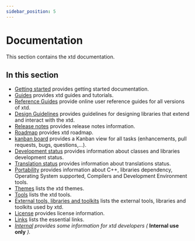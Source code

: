 ```yaml
---
sidebar_position: 5
---
```


# Documentation

This section contains the xtd documentation. ​

## In this section

- [Getting started](/docs/documentation/getting_started) provides getting started documentation.
- [Guides](/docs/documentation/Guides) provides xtd guides and tutorials.
- [Reference Guides](/docs/documentation/reference_guides) provide online user reference guides for all versions of xtd.
- [Design Guidelines](/docs/documentation/Design%20Guidelines) provides guidelines for designing libraries that extend and interact with the xtd.
- [Release notes](/docs/documentation/release_notes) provides release notes information.
- [Roadmap](/docs/documentation/roadmap) provides xtd roadmap.
- [kanban board](https://github.com/users/gammasoft71/projects/3) provides a Kanban view for all tasks (enhancements, pull requests, bugs, questions,...).
- [Development status](/docs/documentation/Development%20status) provides information about classes and libraries development status.
- [Translation status](/docs/documentation/translation_status) provides information about translations status.
- [Portability](/docs/documentation/portability) provides information about C++, libraries dependency, Operating System supported, Compilers and Development Environment tools.
- [Themes](/docs/documentation/themes) lists the xtd themes.
- [Tools](/docs/documentation/Guides/Tools) lists the xtd tools.
- [External tools, libraries and toolkits](/docs/documentation/external_tools_libraries_and_toolkits) lists the external tools, libraries and toolkits used by xtd.
- [License](/docs/documentation/license) provides license information.
- [Links](/docs/documentation/links) lists the essential links.
- [*Internal*](/docs/documentation/Internal) *provides some information for xtd developers (* **Internal use only** *).*
